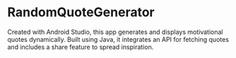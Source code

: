 # RandomQuoteGenerator
Created with Android Studio, this app generates and displays motivational quotes dynamically. Built using Java, it integrates an API for fetching quotes and includes a share feature to spread inspiration.
